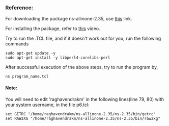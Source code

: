### Reference:

For downloading the package ns-allinone-2.35, use [this](https://sourceforge.net/projects/nsnam/files/allinone/ns-allinone-2.35/) link.

For installing the package, refer to [this](https://youtu.be/qt9NkCi9ZRI) video.

Try to run the .TCL file, and if it doesn't work out for you; run the following commands

```
sudo apt-get update -y
sudo apt-get install -y libperl4-corelibs-perl
```

After successful execution of the above steps, try to run the program by,
```
ns program_name.tcl
```

#### Note:
You will need to edit 'raghavendrakm' in the following lines(line 79, 80) with your system username, in the file p6.tcl:
```
set GETRC "/home/raghavendrakm/ns-allinone-2.35/ns-2.35/bin/getrc"
set RAW2XG "/home/raghavendrakm/ns-allinone-2.35/ns-2.35/bin/raw2xg"
```

